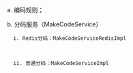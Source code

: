   a. 编码规则；



  b. 分码服务（MakeCodeService）



      i. Redis分码：MakeCodeServiceRedisImpl



      ii. 普通分码：MakeCodeServiceImpl



